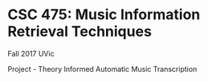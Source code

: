 # CSC 475: Music Information Retrieval Techniques

Fall 2017 UVic

Project - Theory Informed Automatic Music Transcription 
